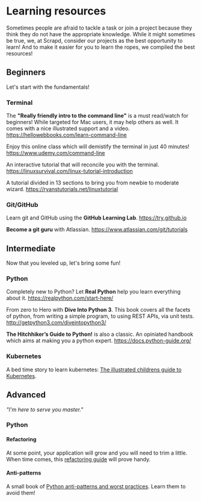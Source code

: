 # Learning resources

Sometimes people are afraid to tackle a task or join a project because they think they do not have the appropriate
knowledge. While it might sometimes be true, we, at Scrapd, consider our projects as the best opportunity to
learn! And to make it easier for you to learn the ropes, we compiled the best resources!

## Beginners

Let's start with the fundamentals!

### Terminal

The __"Really friendly intro to the command line"__ is a must read/watch for beginners! While targeted for Mac users,
it may help others as well. It comes with a nice illustrated support and a video.
<https://hellowebbooks.com/learn-command-line>

Enjoy this online class which will demistify the terminal in just 40 minutes!  <https://www.udemy.com/command-line>

An interactive tutorial that will reconcile you with the terminal.
<https://linuxsurvival.com/linux-tutorial-introduction>


A tutorial divided in 13 sections to bring you from newbie to moderate wizard.
<https://ryanstutorials.net/linuxtutorial>

### Git/GitHub

Learn git and GitHub using the __GitHub Learning Lab__. <https://try.github.io>

__Become a git guru__ with Atlassian. <https://www.atlassian.com/git/tutorials>

## Intermediate

Now that you leveled up, let's bring some fun!

### Python

Completely new to Python? Let __Real Python__ help you learn everything about it.
<https://realpython.com/start-here/>

From zero to Hero with __Dive Into Python 3__. This book covers all the facets of python, from writing a simple program,
to using REST APIs, via unit tests. <http://getpython3.com/diveintopython3/>

__The Hitchhiker’s Guide to Python!__ is also a classic. An opiniated handbook which aims at making you a python expert.
<https://docs.python-guide.org/>

### Kubernetes

A bed time story to learn kubernetes: [The illustrated childrens guide to Kubernetes](https://cdn.chrisshort.net/The-Illustrated-Childrens-Guide-to-Kubernetes.pdf).

## Advanced

 _"I'm here to serve you master."_
 
### Python
 
#### Refactoring
 
At some point, your application will grow and you will need to trim a little. When time comes, this [refactoring guide](https://realpython.com/python-refactoring/) will prove handy.
 
#### Anti-patterns

A small book of [Python anti-patterns and worst practices](https://docs.quantifiedcode.com/python-anti-patterns/). Learn them to avoid them!
